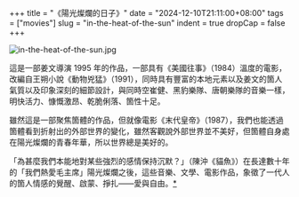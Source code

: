 +++
title = "《陽光燦爛的日子》"
date = "2024-12-10T21:11:00+08:00"
tags = ["movies"]
slug = "in-the-heat-of-the-sun"
indent = true
dropCap = false
+++

![in-the-heat-of-the-sun.jpg](/images/in-the-heat-of-the-sun.jpg)

這是一部姜文導演 1995 年的作品，一部具有《美國往事》（1984）溫度的電影，改編自王朔小說《動物兇猛》（1991），同時具有豐富的本地元素以及姜文的箇人氣質以及印象深刻的細節設計，與同時空崔健、黑豹樂隊、唐朝樂隊的音樂一樣，明快活力、慷慨激昂、乾脆俐落、箇性十足。

雖然這是一部聚焦箇體的作品，但就像電影《末代皇帝》（1987），我們也能透過箇體看到折射出的外部世界的變化，雖然客觀說外部世界並不美好，但箇體自身處在陽光燦爛的青春年華，所以世界總是美好的。

「為甚麼我們本能地對某些強烈的感情保持沉默？」（陳沖《貓魚》）在長達數十年的「我們熱愛毛主席」陽光燦爛之後，這些音樂、文學、電影作品，象徵了一代人的箇人情感的覺醒、啟蒙、掙扎——愛與自由。[*](https://reuixiy.notion.site/158c9131ed4f809e95b4e7cfabd88a45)